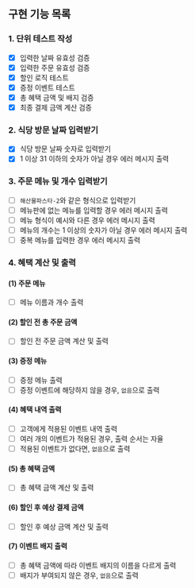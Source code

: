 ## 구현 기능 목록

### 1. 단위 테스트 작성
- [x] 입력한 날짜 유효성 검증
- [x] 입력한 주문 유효성 검증
- [x] 할인 로직 테스트
- [x] 증정 이벤트 테스트
- [x] 총 혜택 금액 및 배지 검증
- [x] 최종 결제 금액 계산 검증

### 2. 식당 방문 날짜 입력받기
- [x] 식당 방문 날짜 숫자로 입력받기
- [x] 1 이상 31 이하의 숫자가 아닐 경우 에러 메시지 출력

### 3. 주문 메뉴 및 개수 입력받기
- [ ] `해산물파스타-2`와 같은 형식으로 입력받기
- [ ] 메뉴판에 없는 메뉴를 입력할 경우 에러 메시지 출력
- [ ] 메뉴 형식이 예시와 다른 경우 에러 메시지 출력
- [ ] 메뉴의 개수는 1 이상의 숫자가 아닐 경우 에러 메시지 출력
- [ ] 중복 메뉴를 입력한 경우 에러 메시지 출력

### 4. 혜택 계산 및 출력
#### (1) 주문 메뉴
- [ ] 메뉴 이름과 개수 출력
#### (2) 할인 전 총 주문 금액
- [ ] 할인 전 주문 금액 계산 및 출력
#### (3) 증정 메뉴
- [ ] 증정 메뉴 출력
- [ ] 증정 이벤트에 해당하지 않을 경우, `없음`으로 출력
#### (4) 혜택 내역 출력
- [ ] 고객에게 적용된 이벤트 내역 출력
- [ ] 여러 개의 이벤트가 적용된 경우, 출력 순서는 자율
- [ ] 적용된 이벤트가 없다면, `없음`으로 출력
#### (5) 총 혜택 금액
- [ ] 총 혜택 금액 계산 및 출력
#### (6) 할인 후 예상 결제 금액
- [ ] 할인 후 예상 금액 계산 및 출력
#### (7) 이벤트 배지 출력
- [ ] 총 혜택 금액에 따라 이벤트 배지의 이름을 다르게 출력
- [ ] 배지가 부여되지 않은 경우, `없음`으로 출력